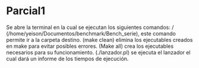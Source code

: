 # Parcial1
Se abre la terminal en la cual se ejecutan los siguientes comandos: /
(/home/yeison/Documentos/benchmark/Bench_serie),
este comando permite ir a la carpeta destino.
(make clean)
elimina los ejecutables creados en make para evitar posibles errores.
(Make all) crea los ejecutables necesarios para su funcionamiento.
(./lanzador.pl)
se ejecuta el lanzador el cual dará un informe de los tiempos de ejecución.
